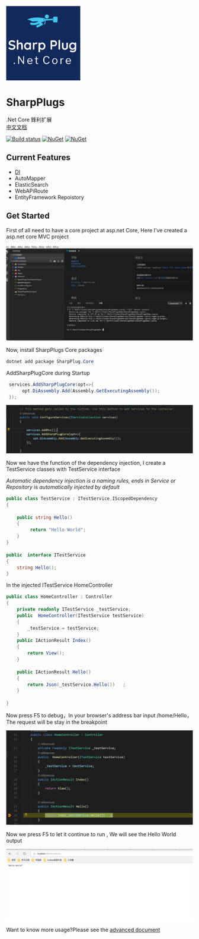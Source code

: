 
<img src="https://raw.githubusercontent.com/ShiWei-L/SharpPlugs/master/SharpPlug.Core/logo.png" width="200" height="200" /> 

# SharpPlugs 

.Net Core 鋒利扩展   
[中文文档](/doc/readme_cn.md)


[![Build status](https://ci.appveyor.com/api/projects/status/74whrxjajlnacjma?svg=true)](https://ci.appveyor.com/project/ShiWei-L/sharpplugs)
[![NuGet](https://img.shields.io/nuget/v/SharpPlug.Core.svg)](https://www.nuget.org/packages/SharpPlug.Core/)
[![NuGet](https://img.shields.io/nuget/dt/SharpPlug.Core.svg)](https://www.nuget.org/packages/SharpPlug.Core/)

## Current Features

- [DI](/doc/DI_cn.md) 
- AutoMapper
- ElasticSearch
- WebAPiRoute
- EntityFramework Repoistory

## Get Started

First of all need to have a core project at asp.net Core, Here I've created a asp.net core MVC project

![asp.net core Project](/doc/img/getStarted/createProject.png)

Now, install SharpPlugs Core packages
```powershell
dotnet add package SharpPlug.Core
```

AddSharpPlugCore during Startup
```c#
 services.AddSharpPlugCore(opt=>{
      opt.DiAssembly.Add(Assembly.GetExecutingAssembly());
 });
```
![asp.net core Project](/doc/img/getStarted/2.png)

Now we have the function of the dependency injection, I create a TestService classes with TestService interface

*Automatic dependency injection is a naming rules, ends in Service or  Repository is automatically injected by default*

```c#
public class TestService : ITestService,IScopedDependency
{

    public string Hello()
    {
         return "Hello World";
    }
}

public  interface ITestService
{
    string Hello();
}
```
In the injected ITestService HomeController
```c#
public class HomeController : Controller
{
    private readonly ITestService _testService;
    public  HomeController(ITestService testService)
    {
        _testService = testService;
    }
    public IActionResult Index()
    {
        return View();
    }

    public IActionResult Hello()
    {
        return Json(_testService.Hello())   ;
    }
       
}
```
Now press F5 to debug，In your browser's address bar input /home/Hello，The request will be stay in the breakpoint

![asp.net core Project](/doc/img/getStarted/3.png)

Now we press F5 to let it continue to run , We will see the Hello World output

![asp.net core Project](/doc/img/getStarted/4.png)

Want to know more usage?Please see the [advanced document](/doc/document.md) 